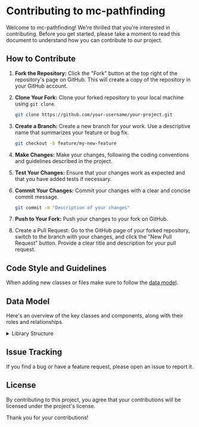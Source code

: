 # Contributing to mc-pathfinding

Welcome to mc-pathfinding! We're thrilled that you're interested in contributing. Before you get started, please take a moment to read this document to understand how you can contribute to our project.

## How to Contribute

1. **Fork the Repository:** Click the "Fork" button at the top right of the repository's page on GitHub. This will create a copy of the repository in your GitHub account.

2. **Clone Your Fork:** Clone your forked repository to your local machine using `git clone`.

   ```bash
   git clone https://github.com/your-username/your-project.git
   ```
3. **Create a Branch:** Create a new branch for your work. Use a descriptive name that summarizes your feature or bug fix.

   ```bash
   git checkout -b feature/my-new-feature
   ```
4. **Make Changes:** Make your changes, following the coding conventions and guidelines described in the project.

5. **Test Your Changes:** Ensure that your changes work as expected and that you have added tests if necessary.

6. **Commit Your Changes:** Commit your changes with a clear and concise commit message.

   ```bash
   git commit -m "Description of your changes"
   ```

7. **Push to Your Fork:** Push your changes to your fork on GitHub.

8. Create a Pull Request: Go to the GitHub page of your forked repository, switch to the branch with your changes, and click the "New Pull Request" button. Provide a clear title and description for your pull request.



## Code Style and Guidelines
When adding new classes or files make sure to follow the [data model](#data-model).

## Data Model

Here's an overview of the key classes and components, along with their roles and relationships.

<details>
<summary>Library Structure</summary>

### `com.github.btror.mcpathfinding`

Main Class `McPathfinding`

- Contains [Pathfinding Methods](#pathfinding-methods) to be used.

### `com.github.btror.mcpathfinding.simulation`

Abstract Class `Simulation`

- Structure for pathfinding algorithm simulations.
- Abstract base class for different pathfinding algorithms.

Class `SimulationFactory`

- Factory class for creating different pathfinding simulations.

### `com.github.btror.mcpathfinding.simulation.pathfinding`

Class `AStarSearch`

- Implementation of the A\* pathfinding algorithm.

Class `GreedyBestFirstSearch`

- Implementation of the Greedy Best-First Search pathfinding algorithm.

### `com.github.btror.mcpathfinding.simulation.util`

Class `Node`

- Represents a node in the pathfinding simulation.
- Stores information about a grid cell, including its position and type.

Class `NodeComparator`

- Implements a comparator for nodes, used for sorting in pathfinding algorithms.

### `com.github.btror.mcpathfinding.animation`

Class `Animation`

- Manages the visualization of the pathfinding process in Minecraft.
- Animates the pathfinding steps, including block changes and particle effects.
</details>


## Issue Tracking
If you find a bug or have a feature request, please open an issue to report it.

## License
By contributing to this project, you agree that your contributions will be licensed under the project's license.

Thank you for your contributions!
